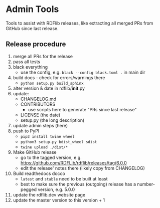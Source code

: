 # Admin Tools

Tools to assist with RDFlib releases, like extracting all merged PRs from GitHub since last release.


## Release procedure

1. merge all PRs for the release
2. pass all tests
3. black everything 
   * use the config, e.g. `black --config black.toml .` in main dir
4. build docs - check for errors/warnings there
   * `python setup.py build_sphinx`
5. alter version & date in rdflib/__init__.py
6. update:
    * CHANGELOG.md
    * CONTRIBUTORS
       * use scripts here to generate "PRs since last release"
    * LICENSE (the date)
    * setup.py (the long description)
7. update admin steps (here)
8. push to PyPI
    * `pip3 install twine wheel`
    * `python3 setup.py bdist_wheel sdist`
    * `twine upload ./dist/*`
9. Make GitHub release
    * go to the tagged version, e.g. https://github.com/RDFLib/rdflib/releases/tag/6.0.0
    * edit the release' notes there (likely copy from CHANGELOG)
10. Build readthedocs docco
     * `latest` and `stable` need to be built at least
     * best to make sure the previous (outgoing) release has a number-pegged version, e.g. 5.0.0
11. update the rdflib.dev website page
12. update the master version to this version + 1
